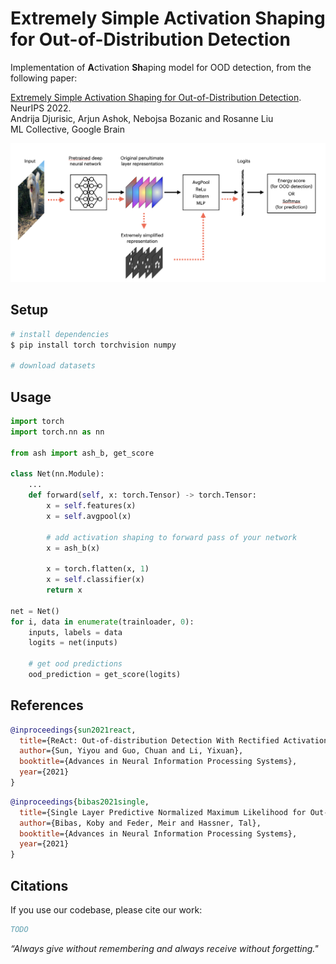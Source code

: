 # Extremely Simple Activation Shaping for Out-of-Distribution Detection

Implementation of **A**ctivation **Sh**aping model for OOD detection, from the following paper:

[Extremely Simple Activation Shaping for Out-of-Distribution Detection](). NeurIPS 2022.\
Andrija Djurisic, Arjun Ashok, Nebojsa Bozanic and Rosanne Liu\
ML Collective, Google Brain

![Activation Shaping method](resources/figure.png)
## Setup

```bash
# install dependencies
$ pip install torch torchvision numpy

# download datasets
```

## Usage

```python
import torch
import torch.nn as nn

from ash import ash_b, get_score

class Net(nn.Module):
    ...
    def forward(self, x: torch.Tensor) -> torch.Tensor:
        x = self.features(x)
        x = self.avgpool(x)
        
        # add activation shaping to forward pass of your network
        x = ash_b(x)
        
        x = torch.flatten(x, 1)
        x = self.classifier(x)
        return x

net = Net()
for i, data in enumerate(trainloader, 0):
    inputs, labels = data
    logits = net(inputs)
    
    # get ood predictions
    ood_prediction = get_score(logits)
```


## References

```bibtex
@inproceedings{sun2021react,
  title={ReAct: Out-of-distribution Detection With Rectified Activations},
  author={Sun, Yiyou and Guo, Chuan and Li, Yixuan},
  booktitle={Advances in Neural Information Processing Systems},
  year={2021}
}
```

```bibtex
@inproceedings{bibas2021single,
  title={Single Layer Predictive Normalized Maximum Likelihood for Out-of-Distribution Detection},
  author={Bibas, Koby and Feder, Meir and Hassner, Tal},
  booktitle={Advances in Neural Information Processing Systems},
  year={2021}
}
```

## Citations

If you use our codebase, please cite our work:

```bibtex
TODO
```


*“Always give without remembering and always receive without forgetting."*
